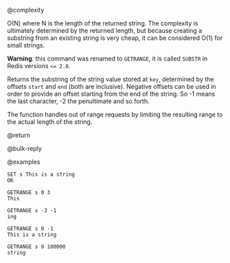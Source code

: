@complexity

O(N) where N is the length of the returned string. The complexity is ultimately
determined by the returned length, but because creating a substring from an
existing string is very cheap, it can be considered O(1) for small strings.

**Warning**: this command was renamed to `GETRANGE`, it is called `SUBSTR` in Redis versions `<= 2.0`.

Returns the substring of the string value stored at `key`, determined by the
offsets `start` and `end` (both are inclusive). Negative offsets can be used in
order to provide an offset starting from the end of the string. So -1 means the
last character, -2 the penultimate and so forth.

The function handles out of range requests by limiting the resulting range to
the actual length of the string.

@return

@bulk-reply

@examples

    SET s This is a string
    OK

    GETRANGE s 0 3
    This

    GETRANGE s -3 -1
    ing

    GETRANGE s 0 -1
    This is a string

    GETRANGE s 9 100000
    string

